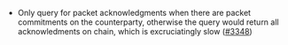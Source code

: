 - Only query for packet acknowledgments when there are packet
  commitments on the counterparty, otherwise the query would
  return all acknowledments on chain, which is excruciatingly slow
  ([\#3348](https://github.com/informalsystems/hermes/issues/3348))